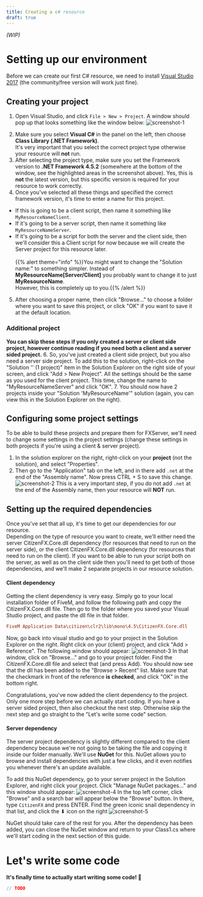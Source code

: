 ```yaml
---
title: Creating a c# resource
draft: true
---
```


*(WIP)*

# Setting up our environment 
Before we can create our first C# resource, we need to install [Visual Studio 2017](https://visualstudio.microsoft.com/vs/) (the community/free version will work just fine).


## Creating your project
1. Open Visual Studio, and click `File > New > Project`. A window should pop up that looks something like the window below:
![screenshot-1](/csharp-tut-1.png)
<!--<img src="about:blank">--> <!-- TODO: replace this with a local image!!! -->
2. Make sure you select **Visual C#** in the panel on the left, then choose **Class Library (.NET Framework)**. 
<br>It's very important that you select the correct project type otherwise your resource will **not** run.
3. After selecting the project type, make sure you set the Framework version to **.NET Framework 4.5.2** (somewhere at the bottom of the window, see the highlighted areas in the screenshot above). Yes, this is **not** the latest version, but this specific version is required for your resource to work correctly.
4. Once you've selected all these things and specified the correct framework version, it's time to enter a name for this project.
  - If this is going to be a client script, then name it something like `MyResourceNameClient`.
  - If it's going to be a server script, then name it something like `MyResourceNameServer`.
  - If it's going to be a script for both the server and the client side, then we'll consider this a Client script for now because we will create the Server project for this resource later.
<br><br>{{% alert theme="info" %}}You might want to change the "Solution name:" to something simpler. Instead of **MyResourceName[Server/Client]** you probably want to change it to just **MyResourceName**.<br>However, this is completely up to you.{{% /alert %}}
5. After choosing a proper name, then click "Browse..." to choose a folder where you want to save this project, or click "OK" if you want to save it at the default location.
### Additional project
**You can skip these steps if you only created a server or client side project, however continue reading if you need both a client and a server sided project.**
6. So, you've just created a client side project, but you also need a server side project. To add this to the solution, right-click on the "Solution '<solution name>' (1 project)" item in the Solution Explorer on the right side of your screen, and click "Add > New Project". All the settings should be the same as you used for the client project. This time, change the name to "MyResourceNameServer" and click "OK".
7. You should now have 2 projects inside your "Solution 'MyResourceName'" solution (again, you can view this in the Solution Explorer on the right).


## Configuring some project settings
To be able to build these projects and prepare them for FXServer, we'll need to change some settings in the project settings (change these settings in both projects if you're using a client & server project).

1. In the solution explorer on the right, right-click on your **project** (not the solution), and select "Properties".
2. Then go to the "Application" tab on the left, and in there add `.net` at the end of the "Assembly name". Now press CTRL + S to save this change. ![screenshot-2](/csharp-tut-2.png)
This is a very important step, if you do not add `.net` at the end of the Assembly name, then your resource will **NOT** run.

## Setting up the required dependencies
Once you've set that all up, it's time to get our dependencies for our resource.
<br>Depending on the type of resource you want to create, we'll either need the server CitizenFX.Core.dll dependency (for resources that need to run on the server side), or the client CitizenFX.Core.dll dependency (for resources that need to run on the client). If you want to be able to run your script both on the server, as well as on the client side then you'll need to get both of those dependencies, and we'll make 2 separate projects in our resource solution.

#### Client dependency
Getting the client dependency is very easy. Simply go to your local installation folder of FiveM, and follow the following path and copy the CitizenFX.Core.dll file. Then go to the folder where you saved your  Visual Studio project, and paste the dll file in that folder.
```ini
FiveM Application Data\citizen\clr2\lib\mono\4.5\CitizenFX.Core.dll
```
Now, go back into visual studio and go to your project in the Solution Explorer on the right. Right click on your (client) project, and click "Add > Reference".
The following window should appear: ![screenshot-3](/csharp-tut-3.png)
In that window, click on "Browse..." and go to your project folder. Find the CitizenFX.Core.dll file and select that (and press Add). You should now see that the dll has been added to the "Browse > Recent" list. Make sure that the checkmark in front of the reference **is checked**, and click "OK" in the bottom right.

Congratulations, you've now added the client dependency to the project. Only one more step before we can actually start coding. If you have a server sided project, then also checkout the next step. Otherwise skip the next step and go straight to the "Let's write some code" section.

#### Server dependency
The server project dependency is slightly different compared to the client dependency because we're not going to be taking the file and copying it inside our folder manually. We'll use **NuGet** for this. NuGet allows you to browse and install dependencies with just a few clicks, and it even notifies you whenever there's an update available.

To add this NuGet dependency, go to your server project in the Solution Explorer, and right click your project. Click "Manage NuGet packages..." and this window should appear: ![screenshot-4](/csharp-tut-4.png)
In the top left corner, click "Browse" and a search bar will appear below the "Browse" button. In there, type `CitizenFX` and press ENTER. Find the green iconic snail dependency in that list, and click the ⬇ icon on the right ![screenshot-5](/csharp-tut-5.png)

NuGet should take care of the rest for you. After the dependency has been added, you can close the NuGet window and return to your Class1.cs where we'll start coding in the next section of this guide.

# Let's write some code
**It's finally time to actually start writing some code! 🎉**
```c#
// TODO
```